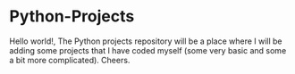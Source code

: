 # Python-Projects
Hello world!, The Python projects repository will be a place where I will be adding some projects that I have coded myself (some very basic and some a bit more complicated). Cheers.
